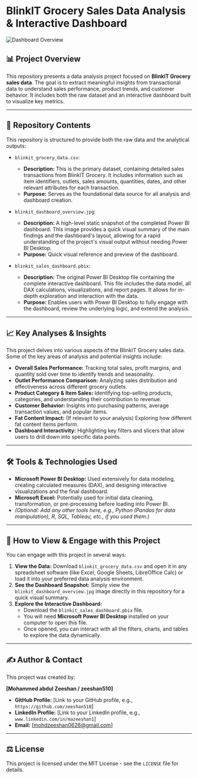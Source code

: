 # BlinkIT Grocery Sales Data Analysis & Interactive Dashboard

![Dashboard Overview](blinkit_dashboard_overview.jpg)

## 📊 Project Overview

This repository presents a data analysis project focused on **BlinkIT Grocery sales data**. The goal is to extract meaningful insights from transactional data to understand sales performance, product trends, and customer behavior. It includes both the raw dataset and an interactive dashboard built to visualize key metrics.

---

## 📁 Repository Contents

This repository is structured to provide both the raw data and the analytical outputs:

* `blinkit_grocery_data.csv`:
    * **Description:** This is the primary dataset, containing detailed sales transactions from BlinkIT Grocery. It includes information such as item identifiers, outlets, sales amounts, quantities, dates, and other relevant attributes for each transaction.
    * **Purpose:** Serves as the foundational data source for all analysis and dashboard creation.

* `blinkit_dashboard_overview.jpg`:
    * **Description:** A high-level static snapshot of the completed Power BI dashboard. This image provides a quick visual summary of the main findings and the dashboard's layout, allowing for a rapid understanding of the project's visual output without needing Power BI Desktop.
    * **Purpose:** Quick visual reference and preview of the dashboard.

* `blinkit_sales_dashboard.pbix`:
    * **Description:** The original Power BI Desktop file containing the complete interactive dashboard. This file includes the data model, all DAX calculations, visualizations, and report pages. It allows for in-depth exploration and interaction with the data.
    * **Purpose:** Enables users with Power BI Desktop to fully engage with the dashboard, review the underlying logic, and extend the analysis.

---

## 📈 Key Analyses & Insights

This project delves into various aspects of the BlinkIT Grocery sales data. Some of the key areas of analysis and potential insights include:

* **Overall Sales Performance:** Tracking total sales, profit margins, and quantity sold over time to identify trends and seasonality.
* **Outlet Performance Comparison:** Analyzing sales distribution and effectiveness across different grocery outlets.
* **Product Category & Item Sales:** Identifying top-selling products, categories, and understanding their contribution to revenue.
* **Customer Behavior:** Insights into purchasing patterns, average transaction values, and popular items.
* **Fat Content Impact:** (If relevant to your analysis) Exploring how different fat content items perform.
* **Dashboard Interactivity:** Highlighting key filters and slicers that allow users to drill down into specific data points.

---

## 🛠️ Tools & Technologies Used

* **Microsoft Power BI Desktop:** Used extensively for data modeling, creating calculated measures (DAX), and designing interactive visualizations and the final dashboard.
* **Microsoft Excel:** Potentially used for initial data cleaning, transformation, or pre-processing before loading into Power BI.
* *(Optional: Add any other tools here, e.g., Python (Pandas for data manipulation), R, SQL, Tableau, etc., if you used them.)*

---

## 🚀 How to View & Engage with this Project

You can engage with this project in several ways:

1.  **View the Data:** Download `blinkit_grocery_data.csv` and open it in any spreadsheet software (like Excel, Google Sheets, LibreOffice Calc) or load it into your preferred data analysis environment.
2.  **See the Dashboard Snapshot:** Simply view the `blinkit_dashboard_overview.jpg` image directly in this repository for a quick visual summary.
3.  **Explore the Interactive Dashboard:**
    * Download the `blinkit_sales_dashboard.pbix` file.
    * You will need **Microsoft Power BI Desktop** installed on your computer to open this file.
    * Once opened, you can interact with all the filters, charts, and tables to explore the data dynamically.

---

## ✍️ Author & Contact

This project was created by:

**[Mohammed abdul Zeeshan / zeeshan510]**

* **GitHub Profile:** [Link to your GitHub profile, e.g., `https://github.com/zeeshan510`]
* **LinkedIn Profile:** [Link to your LinkedIn profile, e.g., `www.linkedin.com/in/mazeeshan1`]
* **Email:** [mohdzeeshan0626@gmail.com]

---

## ⚖️ License

This project is licensed under the MIT License - see the `LICENSE` file for details.
